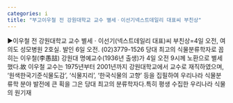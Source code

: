 ```yaml
---
categories: i
title: "부고이우철 전 강원대학교 교수 별세ㆍ이선기넥스트데일리 대표씨 부친상"
---
```

▶이우철 전 강원대학교 교수 별세ㆍ이선기(넥스트데일리 대표)씨 부친상=4일 오전, 여의도 성모병원 2호실. 발인 6일 오전. (02)3779-1526 당대 최고의 식물분류학자로 꼽히는 이우철(李愚喆) 강원대 명예교수(1936년 출생)가 4일 오전 9시께 노환으로 별세했다.故 이우철 교수는 1975년부터 2001년까지 강원대학교에서 교수로 재직하였으며, ‘원색한국기준식물도감’, ‘식물지리’, ‘한국식물의 고향’ 등을 집필하여 우리나라 식물분류학 분야 발전에 큰 획을 그은 당대 최고의 분류학자다.특히 평생 수집한 우리나라 식물의 원기재